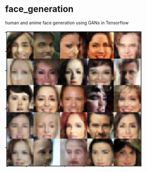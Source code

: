 # face_generation
human and anime face generation using GANs in Tensorflow

![gen_faces](images/gen_faces)
